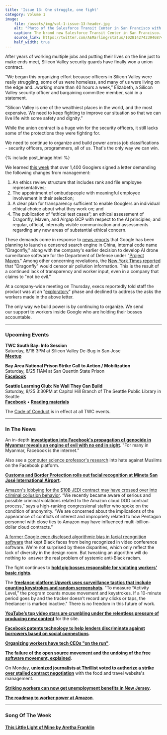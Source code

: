 ```yaml
---
title: 'Issue 13: One struggle, one fight'
category: Volume 1
image:
    file: /assets/img/vol-1-issue-13-header.jpg
    alt: "Photo of the Salesforce Transit Center in San Francisco with the TWC logo projected onto it"
    caption: The brand new Salesforce Transit Center in San Francisco. We love the new look! artwork by @aemarling
    source_link: https://twitter.com/AEMarling/status/1028142742394687488
    half_width: true
---
```


<!-- Content imported from: https://eepurl.com/dEdNFX -->

After years of working multiple jobs and putting their lives on the line just to make ends meet, Silicon Valley security guards have finally won a union contract.

<!--excerpt-->

“We began this organizing effort because officers in Silicon Valley were really struggling, some of us were homeless, and many of us were living on the edge and...working more than 40 hours a week,” Elizabeth, a Silicon Valley security officer and bargaining committee member, said in a statement.  
  
“Silicon Valley is one of the wealthiest places in the world, and the most expensive. We need to keep fighting to improve our situation so that we can live life with some safety and dignity.”  
  
While the union contract is a huge win for the security officers, it still lacks some of the protections they were fighting for.  
  
We need to continue to organize and build power across job classifications - security officers, programmers, all of us. That's the only way we can win.

{% include post_image.html %}

We learned [this week](https://www.buzzfeednews.com/article/carolineodonovan/google-dragonfly-maven-employee-protest-demands) that over 1,400 Googlers signed a letter demanding the following changes from management:

1. An ethics review structure that includes rank and file employee representatives;
2. The appointment of ombudspeople with meaningful employee involvement in&nbsp;their selection;
3. A clear plan for transparency sufficient to enable Googlers an individual ethical choice about what they work on; and
4. The publication of “ethical test cases”; an ethical assessment of Dragonfly, Maven, and Airgap GCP with respect to the AI principles; and regular, official, internally visible communication and assessments regarding any new areas of substantial ethical concern.

These demands come in response to [news reports](https://theintercept.com/2018/08/01/google-china-search-engine-censorship/) that Google has been planning to launch a censored search engine in China, internal code name "Dragonfly," along with the company's earlier decision to develop AI drone surveillance software for the Department of Defense under&nbsp;"[Project Maven](https://www.nytimes.com/2018/06/01/technology/google-pentagon-project-maven.html)." Among other concerning revelations, the [New York Times reported](https://www.nytimes.com/2018/08/16/technology/google-employees-protest-search-censored-china.html) that "Dragonfly" would censor air pollution information. This is the result of a continued lack of transparency and worker input, even in a company that claims to "not be evil."  
  
At a company-wide meeting on Thursday, execs reportedly told staff the product was at an "[exploratory](https://www.bloomberg.com/news/articles/2018-08-17/google-ceo-is-said-to-tell-staff-china-plans-are-exploratory)" phase and declined to address the asks the workers made in the above letter.  
  
The only way we build power is by continuing to organize. We send our&nbsp;support to workers inside Google who are holding their bosses accountable.

***

###  Upcoming Events

 **TWC South Bay: Info Session**  
Saturday, 8/18 3PM at Silicon Valley De-Bug in San Jose  
[**Meetup**](https://www.meetup.com/Tech-Workers-Coalition/events/)  
  
**Bay Area National Prison Strike Call to Action / Mobilization**  
Saturday, 8/25 11AM at San Quentin State Prison  
[**Facebook**](https://www.facebook.com/events/258431498319593/)  
  
**Seattle Learning Club: No Wall They Can Build**  
Saturday, 8/25 3:30PM at Capitol Hill Branch of The Seattle Public Library in Seattle  
[**Facebook**](https://www.facebook.com/events/674857036220181/) • [**Reading materials**](https://l.facebook.com/l.php?u=https%3A%2F%2Fsites.google.com%2Fview%2Ftech-workers-coalition%2Ftopics%2Fno-wall-they-can-build&h=AT3DinMrRt9C2n8U1sDCBNSN75DNyPzjfTiOzPbfAx9aW2oIOOgag1cWyV5qOsiN0oXYpqLox7lSy7S0IRkIfsZ-n90xxvJth5Yhix1yB0UwCbPSAfqW7N-tVY7YFwVDAF_rEXY)  

The [Code of Conduct](https://techworkerscoalition.org/community-guide/) is in effect at all TWC events.

***

###  In The News

An in-depth [**investigation into Facebook's propagation of genocide in Myanmar reveals an engine of evil with no end in sight**](https://www.reuters.com/investigates/special-report/myanmar-facebook-hate/). "For many in Myanmar, Facebook is the internet."  
  
Also see a [computer science professor's research](https://www.buzzfeednews.com/article/ishmaeldaro/anti-muslim-content-facebook-groups-study) into hate against Muslims on the Facebook platform.&nbsp;&nbsp;  
  
[**Customs and Border Protection rolls out facial recognition at&nbsp;Mineta San José International Airport**](https://www.nextgov.com/emerging-tech/2018/08/cbp-rolls-out-facial-recognition-silicon-valley-airport/150576/).  
  
[Amazon's lobbying for the $10B JEDI contract may have crossed over into criminal collusion behavior](https://www.vanityfair.com/news/2018/08/has-bezos-become-more-powerful-in-dc-than-trump).&nbsp;“We recently became aware of serious and possible criminal violations related to the Amazon cloud DOD contract process,” says a high-ranking congressional staffer who spoke on the condition of anonymity. “We are concerned about the implications of the appearance of conflicts of interest and impropriety related to how Pentagon personnel with close ties to Amazon may have influenced multi-billion-dollar cloud contracts.”  
  
[A former Google exec disclosed algorithmic bias in facial recognition software](https://www.businessinsider.com/google-cloud-videoconferencing-system-bias-2018-8) that kept Black faces from being recognized in video conference software. We're not surprised by these disparities, which only reflect the lack of diversity in the design room. But tweaking an algorithm will do nothing to&nbsp; answer the real problem of systemic anti-Black racism.  
  
The fight continues to [**hold gig bosses responsible for violating workers' basic rights**](https://www.latimes.com/opinion/op-ed/la-oe-dubal-gig-companies-undercut-california-wage-law-20180814-story.html).  
  
The [**freelance platform Upwork uses surveillance tactics that include counting keystrokes and random screenshots**](https://www.buzzfeednews.com/article/carolineodonovan/upwork-freelancers-work-diary-keystrokes-screenshot). "To measure “Activity Level,” the program counts mouse movement and keystrokes. If a 10-minute period goes by and the tracker doesn’t record any clicks or taps, the freelancer is marked inactive." There is no freedom in this future of work.  
  
[**YouTube’s top video stars are crumbling under the relentless pressure of producing new content**](https://www.theguardian.com/technology/2018/aug/12/youtubers-feeling-burn-video-stars-crumbling-under-pressure-of-producing-new-content?CMP=Share_AndroidApp_Slack) for the site.  
  
[**Facebook patents technology to help lenders discriminate against borrowers based on social connections**](https://venturebeat.com/2015/08/04/facebook-patents-technology-to-help-lenders-discriminate-against-borrowers-based-on-social-connections/).  
  
[**Organizing workers have tech CEOs "on the run"**](https://www.sfchronicle.com/business/article/Who-s-Silicon-Valley-afraid-of-The-call-is-13156455.php).  
  
[**The failure of the open source movement and the undoing of the free software movement, explained**](https://logicmag.io/05-freedom-isnt-free/).  
  
On Monday, [**unionized journalists at Thrillist voted to authorize a strike over stalled contract negotiation**](https://www.vox.com/2018/8/14/17688584/thrillist-journalists-union-strike-group-nine-media) with the food and travel website's management.&nbsp;  
  
[**Striking workers can now get unemployment benefits in New Jersey**](https://www.nj.com/politics/index.ssf/2018/08/striking_workers_now_eligible_for_unemployment_ben.html).  
  
[**The roadmap to worker power at Amazon**](https://notesfrombelow.org/article/a-union-at-amazon).

***

### Song Of The Week

#### [**This Little Light of Mine by Aretha Franklin**](https://www.youtube.com/watch?v=4fg6gATdZOM)
